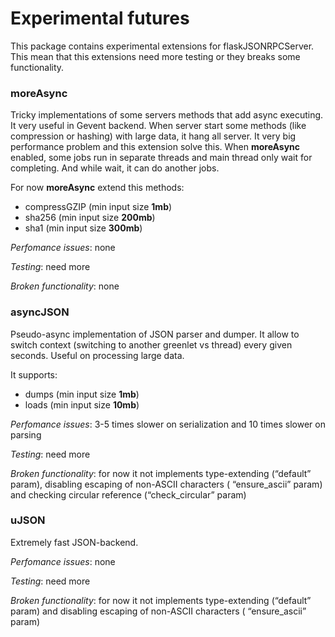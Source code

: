 # Experimental futures
This package contains experimental extensions for flaskJSONRPCServer. This mean that this extensions need more testing or they breaks some functionality.

### moreAsync
Tricky implementations of some servers methods that add async executing. It very useful in Gevent backend. When server start some methods (like compression or hashing) with large data, it hang all server. It very big performance problem and this extension solve this. When **moreAsync** enabled, some jobs run in separate threads and main thread only wait for completing. And while wait, it can do another jobs.

For now **moreAsync** extend this methods:

 - compressGZIP (min input size **1mb**)
 - sha256 (min input size **200mb**)
 - sha1 (min input size **300mb**)

*Perfomance issues*: none

*Testing*: need more

*Broken functionality*: none

### asyncJSON
Pseudo-async implementation of JSON parser and dumper. It allow to switch context (switching to another greenlet vs thread) every given seconds. Useful on processing large data. 

It supports:

- dumps (min input size **1mb**)
- loads (min input size **10mb**)

*Perfomance issues*: 3-5 times slower on serialization and 10 times slower on parsing

*Testing*: need more

*Broken functionality*: for now it not implements type-extending (“default” param), disabling escaping of non-ASCII characters ( “ensure_ascii” param) and checking circular reference (“check_circular” param)

### uJSON
Extremely fast JSON-backend.

*Perfomance issues*: none

*Testing*: need more

*Broken functionality*: for now it not implements type-extending (“default” param) and disabling escaping of non-ASCII characters ( “ensure_ascii” param)